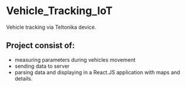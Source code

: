 # Vehicle_Tracking_IoT
Vehicle tracking via Teltonika device.
## Project consist of: 
- measuring parameters during vehicles movement
- sending data to server
- parsing data and displaying in a React.JS application with maps and details.
